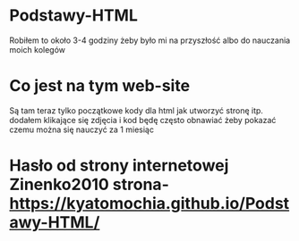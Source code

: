 # Podstawy-HTML
Robiłem to około 3-4 godziny żeby było mi na przyszłość albo do nauczania moich kolegów

# Co jest na tym web-site

Są tam teraz tylko początkowe kody dla html jak utworzyć stronę itp. 
dodałem klikające się zdjęcia i kod będę często obnawiać żeby pokazać czemu można się nauczyć za 1 miesiąc

# Hasło od strony internetowej Zinenko2010 strona- https://kyatomochia.github.io/Podstawy-HTML/
